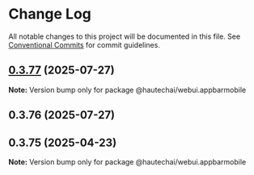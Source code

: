 # Change Log

All notable changes to this project will be documented in this file.
See [Conventional Commits](https://conventionalcommits.org) for commit guidelines.

## [0.3.77](https://github.com/HautechAI/webui/compare/@hautechai/webui.appbarmobile@0.3.76...@hautechai/webui.appbarmobile@0.3.77) (2025-07-27)

**Note:** Version bump only for package @hautechai/webui.appbarmobile

## 0.3.76 (2025-07-27)

## 0.3.75 (2025-04-23)

**Note:** Version bump only for package @hautechai/webui.appbarmobile
